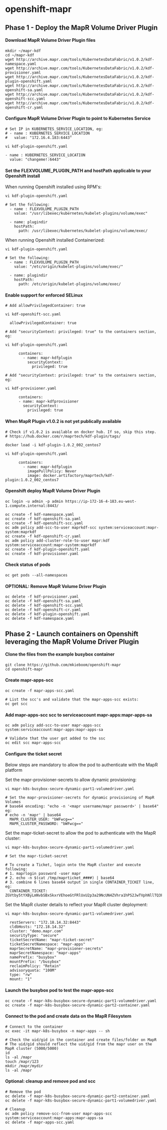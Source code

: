 # openshift-mapr


##  Phase 1 - Deploy the MapR Volume Driver Plugin


#### Download MapR Volume Driver Plugin files
```
mkdir ~/mapr-kdf
cd ~/mapr-kdf
wget http://archive.mapr.com/tools/KubernetesDataFabric/v1.0.2/kdf-namespace.yaml
wget http://archive.mapr.com/tools/KubernetesDataFabric/v1.0.2/kdf-provisioner.yaml
wget http://archive.mapr.com/tools/KubernetesDataFabric/v1.0.2/kdf-plugin-openshift.yaml
wget http://archive.mapr.com/tools/KubernetesDataFabric/v1.0.2/kdf-openshift-sa.yaml
wget http://archive.mapr.com/tools/KubernetesDataFabric/v1.0.2/kdf-openshift-scc.yaml
wget http://archive.mapr.com/tools/KubernetesDataFabric/v1.0.2/kdf-openshift-cr.yaml
```

#### Configure MapR Volume Driver Plugin to point to Kubernetes Service
```
# Set IP in KUBERNETES_SERVICE_LOCATION, eg:
# - name : KUBERNETES_SERVICE_LOCATION
#   value: "172.16.4.183:6443"

vi kdf-plugin-openshift.yaml

- name : KUBERNETES_SERVICE_LOCATION
  value: "changeme!:6443"
```

#### Set the FLEXVOLUME_PLUGIN_PATH and hostPath applicable to your Openshift install

When running Openshift installed using RPM's:
```
vi kdf-plugin-openshift.yaml

# Set the following:
  - name : FLEXVOLUME_PLUGIN_PATH
    value: "/usr/libexec/kubernetes/kubelet-plugins/volume/exec"

  - name: plugindir
    hostPath:
      path: /usr/libexec/kubernetes/kubelet-plugins/volume/exec/
```

When running Openshift installed Containerized:
````
vi kdf-plugin-openshift.yaml

# Set the following:
  - name : FLEXVOLUME_PLUGIN_PATH
    value: "/etc/origin/kubelet-plugins/volume/exec/"

  - name: plugindir
    hostPath:
      path: /etc/origin/kubelet-plugins/volume/exec/
````

#### Enable support for enforced SELinux

```
# Add allowPrivilegedContainer: true

vi kdf-openshift-scc.yaml

  allowPrivilegedContainer: true
```

```
# Add "securityContext: privileged: true" to the containers section, eg:

vi kdf-plugin-openshift.yaml

      containers:
        - name: mapr-kdfplugin
          securityContext:
            privileged: true 
```

```
# Add "securityContext: privileged: true" to the containers section, eg:

vi kdf-provisioner.yaml

      containers:
      - name: mapr-kdfprovisioner
        securityContext:
          privileged: true 
```


#### When MapR Plugin v1.0.2 is not yet publically available
```
# Check if v1.0.2 is available on docker hub. If so, skip this step.
# https://hub.docker.com/r/maprtech/kdf-plugin/tags/

docker load -i kdf-plugin-1.0.2_002_centos7

vi kdf-plugin-openshift.yaml

      containers:
        - name: mapr-kdfplugin
          imagePullPolicy: Never
          image: docker.artifactory/maprtech/kdf-plugin:1.0.2_002_centos7
```

#### Openshift deploy MapR Volume Driver Plugin
```
oc login -u admin -p admin https://ip-172-16-4-183.eu-west-1.compute.internal:8443/

oc create -f kdf-namespace.yaml
oc create -f kdf-openshift-sa.yaml
oc create -f kdf-openshift-scc.yaml
oc adm policy add-scc-to-user maprkdf-scc system:serviceaccount:mapr-system:maprkdf
oc create -f kdf-openshift-cr.yaml
oc adm policy add-cluster-role-to-user mapr:kdf system:serviceaccount:mapr-system:maprkdf
oc create -f kdf-plugin-openshift.yaml
oc create -f kdf-provisioner.yaml
```

#### Check status of pods
```
oc get pods --all-namespaces
```

#### OPTIONAL: Remove MapR Volume Driver Plugin
```
oc delete -f kdf-provisioner.yaml
oc delete -f kdf-openshift-sa.yaml
oc delete -f kdf-openshift-scc.yaml
oc delete -f kdf-openshift-cr.yaml
oc delete -f kdf-plugin-openshift.yaml
oc delete -f kdf-namespace.yaml
```


##  Phase 2 - Launch containers on Openshift leveraging the MapR Volume Driver Plugin


####  Clone the files from the example busybox container
```
git clone https://github.com/mkieboom/openshift-mapr
cd openshift-mapr
```

#### Create mapr-apps-scc
```
oc create -f mapr-apps-scc.yaml

# List the scc's and validate that the mapr-apps-scc exists:
oc get scc
```

#### Add mapr-apps-scc scc to serviceaccount mapr-apps:mapr-apps-sa
```
oc adm policy add-scc-to-user mapr-apps-scc system:serviceaccount:mapr-apps:mapr-apps-sa

# Validate that the user got added to the ssc
oc edit scc mapr-apps-scc
```

#### Configure the ticket secret
Below steps are mandatory to allow the pod to authenticate with the MapR platform 

Set the mapr-provisioner-secrets to allow dynamic provisioning:
```
vi mapr-k8s-busybox-secure-dynamic-part1-volumedriver.yaml

# Set the mapr-provisioner-secrets for dynamic provisioning of MapR Volumes
# base64 encoding: "echo -n '<mapr username/mapr password>' | base64" eg:
# echo -n 'mapr' | base64
  MAPR_CLUSTER_USER: "bWFwcg=="
  MAPR_CLUSTER_PASSWORD: "bWFwcg=="
```

Set the mapr-ticket-secret to allow the pod to authenticate with the MapR cluster:
```
vi mapr-k8s-busybox-secure-dynamic-part1-volumedriver.yaml

# Set the mapr-ticket-secret

# To create a Ticket, login onto the MapR cluster and execute following:
# 1. maprlogin password -user mapr
# 2. echo -n $(cat /tmp/maprticket_####) | base64
# 3. combine 6 lines base64 output in single CONTAINER_TICKET line, eg:
  CONTAINER_TICKET: ZGVtby5tYXByLmNvbSBxSkxrVEhoeGtFRlUxU2p3a29NcUN4ZVhra1hPS2JwTVphNllTQ3FpaENnYlRhVkQyOEUrTTJhSng4dWljdlp1aHozR1pOS2pCNW8wRmFjRlVWRGVvVEZYVzhXdElTUG5DOEp2Q01zZG1PcEFIZ2V6eWdrekU5V1ZwaGVoT2RMcWFyaVdGVmtZSjEwVngzNG85RFFzM0U5YmdFWFZ0bVJNQ2JiREd6THpJbzVvVDBpTkU5OUlhT2dySnN3RE9SYmd6bFRBRjBzVVlHK05iL09mUkVWNUV1SFpKZk13M3NxMUY3MjI1bjJHN3hBZkhCQXFGb0dDSGhoNnhvVm45MmNEZHZJTGk4anVkU1ZMSzd0SFpFZzRZUFJXazdZUU0rdz0=

```

Set the MapR cluster details to reflect your MapR cluster deployment:
```
vi mapr-k8s-busybox-secure-dynamic-part1-volumedriver.yaml

  restServers: "172.18.14.32:8443"
  cldbHosts: "172.18.14.32"
  cluster: "demo.mapr.com"
  securityType: "secure"
  ticketSecretName: "mapr-ticket-secret"
  ticketSecretNamespace: "mapr-apps"
  maprSecretName: "mapr-provisioner-secrets"
  maprSecretNamespace: "mapr-apps"
  namePrefix: "busybox"
  mountPrefix: "/busybox"
  reclaimPolicy: "Retain"
  advisoryquota: "100M"
  type: "rw"
  mount: "1"
```

#### Launch the busybox pod to test the mapr-apps-scc
```
oc create -f mapr-k8s-busybox-secure-dynamic-part1-volumedriver.yaml
oc create -f mapr-k8s-busybox-secure-dynamic-part2-container.yaml
```

#### Connect to the pod and create data on the MapR Filesystem
```
# Connect to the container
oc exec -it mapr-k8s-busybox -n mapr-apps -- sh

# Check the uid/gid in the container and create files/folder on MapR
# The uid/gid should reflect the uid/gid from the mapr user on the MapR cluster (5000/5000)
id
ls -al /mapr
touch /mapr/123
mkdir /mapr/mydir
ls -al /mapr
```

#### Optional: cleanup and remove pod and scc
```
# Remove the pod
oc delete -f mapr-k8s-busybox-secure-dynamic-part2-container.yaml
oc delete -f mapr-k8s-busybox-secure-dynamic-part1-volumedriver.yaml

# Cleanup
oc adm policy remove-scc-from-user mapr-apps-scc system:serviceaccount:mapr-apps:mapr-apps-sa
oc delete -f mapr-apps-scc.yaml
```
